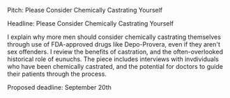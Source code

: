 Pitch: Please Consider Chemically Castrating Yourself

Headline: Please Consider Chemically Castrating Yourself

I explain why more men should consider chemically castrating themselves through
use of FDA-approved drugs like Depo-Provera, even if they aren't sex offenders.
I review the benefits of castration, and the often-overlooked historical role
of eunuchs. The piece includes interviews with invdividuals who have been
chemically castrated, and the potential for doctors to guide their patients
through the process.

Proposed deadline: September 20th
